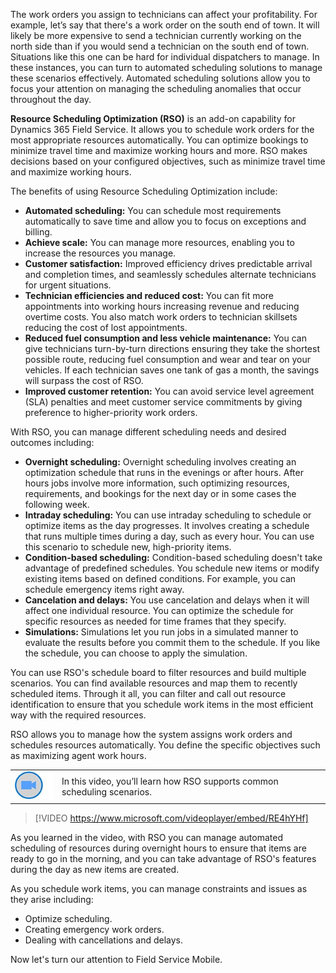 ﻿The work orders you assign to technicians can affect your profitability. For example, let’s say that there's a work order on the south end of town. It will likely be more expensive to send a technician currently working on the north side than if you would send a technician on the south end of town. Situations like this one can be hard for individual dispatchers to manage. In these instances, you can turn to automated scheduling solutions to manage these scenarios effectively. Automated scheduling solutions allow you to focus your attention on managing the scheduling anomalies that occur throughout the day.

**Resource Scheduling Optimization (RSO)** is an add-on capability for Dynamics 365 Field Service. It allows you to schedule work orders for the most appropriate resources automatically. You can optimize bookings to minimize travel time and maximize working hours and more. RSO makes decisions based on your configured objectives, such as minimize travel time and maximize working hours.

The benefits of using Resource Scheduling Optimization include:

* **Automated scheduling:** You can schedule most requirements automatically to save time and allow you to focus on exceptions and billing.
* **Achieve scale:** You can manage more resources, enabling you to increase the resources you manage. 
* **Customer satisfaction:** Improved efficiency drives predictable arrival and completion times, and seamlessly schedules alternate technicians for urgent situations.
* **Technician efficiencies and reduced cost:** You can fit more appointments into working hours increasing revenue and reducing overtime costs. You also match work orders to technician skillsets reducing the cost of lost appointments.
* **Reduced fuel consumption and less vehicle maintenance:** You can give technicians turn-by-turn directions ensuring they take the shortest possible route, reducing fuel consumption and wear and tear on your vehicles. If each technician saves one tank of gas a month, the savings will surpass the cost of RSO. 
* **Improved customer retention:** You can avoid service level agreement (SLA) penalties and meet customer service commitments by giving preference to higher-priority work orders.
 
With RSO, you can manage different scheduling needs and desired outcomes including:

* **Overnight scheduling:** Overnight scheduling involves creating an optimization schedule that runs in the evenings or after hours. After hours jobs involve more information, such optimizing resources, requirements, and bookings for the next day or in some cases the following week. 
* **Intraday scheduling:** You can use intraday scheduling to schedule or optimize items as the day progresses. It involves creating a schedule that runs multiple times during a day, such as every hour. You can use this scenario to schedule new, high-priority items. 
* **Condition-based scheduling:** Condition-based scheduling doesn't take advantage of predefined schedules. You schedule new items or modify existing items based on defined conditions. For example, you can schedule emergency items right away. 
* **Cancelation and delays:** You use cancelation and delays when it will affect one individual resource. You can optimize the schedule for specific resources as needed for time frames that they specify. 
* **Simulations:** Simulations let you run jobs in a simulated manner to evaluate the results before you commit them to the schedule. If you like the schedule, you can choose to apply the simulation. 
 
You can use RSO's schedule board to filter resources and build multiple scenarios. You can find available resources and map them to recently scheduled items. Through it all, you can filter and call out resource identification to ensure that you schedule work items in the most efficient way with the required resources.

RSO allows you to manage how the system assigns work orders and schedules resources automatically. You define the specific objectives such as maximizing agent work hours. 

|  |  |
| ------------ | -------------| 
| ![Icon indicating play video](../media/video-icon.png) | In this video, you’ll learn how RSO supports common scheduling scenarios. |

> [!VIDEO https://www.microsoft.com/videoplayer/embed/RE4hYHf]

As you learned in the video, with RSO you can manage automated scheduling of resources during overnight hours to ensure that items are ready to go in the morning, and you can take advantage of RSO's features during the day as new items are created. 

As you schedule work items, you can manage constraints and issues as they arise including:

- Optimize scheduling.
- Creating emergency work orders.
- Dealing with cancellations and delays.

Now let's turn our attention to Field Service Mobile. 
